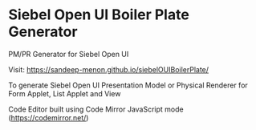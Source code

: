# Siebel Open UI Boiler Plate Generator
PM/PR Generator for Siebel Open UI

Visit: https://sandeep-menon.github.io/siebelOUIBoilerPlate/

To generate Siebel Open UI Presentation Model or Physical Renderer for Form Applet, List Applet and View

Code Editor built using Code Mirror JavaScript mode (https://codemirror.net/)

